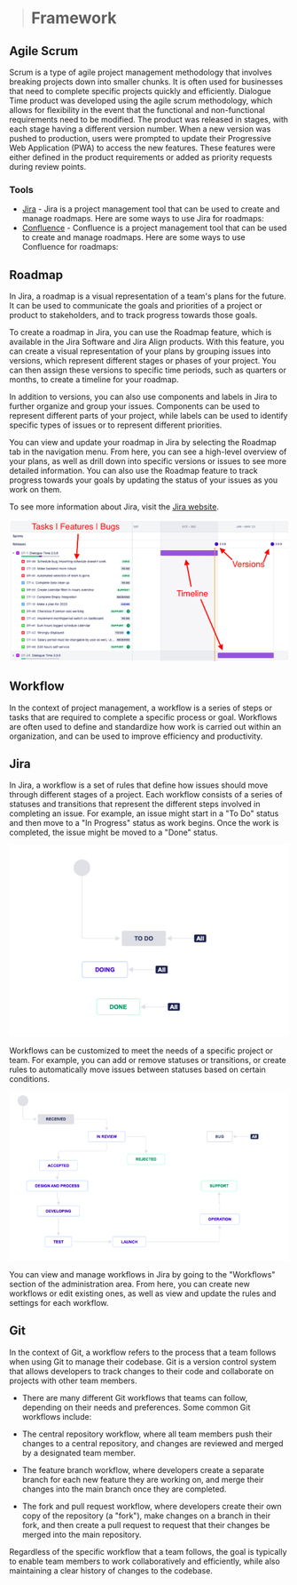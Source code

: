 > # Framework

## Agile Scrum 
Scrum is a type of agile project management methodology that involves breaking projects down into smaller chunks. It is often used for businesses that need to complete specific projects quickly and efficiently. Dialogue Time product was developed using the agile scrum methodology, which allows for flexibility in the event that the functional and non-functional requirements need to be modified. The product was released in stages, with each stage having a different version number. When a new version was pushed to production, users were prompted to update their Progressive Web Application (PWA) to access the new features. These features were either defined in the product requirements or added as priority requests during review points.


### Tools
* [Jira](https://www.atlassian.com/software/jira) - Jira is a project management tool that can be used to create and manage roadmaps. Here are some ways to use Jira for roadmaps:
* [Confluence](https://www.atlassian.com/software/confluence) - Confluence is a project management tool that can be used to create and manage roadmaps. Here are some ways to use Confluence for roadmaps:

## Roadmap

In Jira, a roadmap is a visual representation of a team's plans for the future. It can be used to communicate the goals and priorities of a project or product to stakeholders, and to track progress towards those goals.

To create a roadmap in Jira, you can use the Roadmap feature, which is available in the Jira Software and Jira Align products. With this feature, you can create a visual representation of your plans by grouping issues into versions, which represent different stages or phases of your project. You can then assign these versions to specific time periods, such as quarters or months, to create a timeline for your roadmap.

In addition to versions, you can also use components and labels in Jira to further organize and group your issues. Components can be used to represent different parts of your project, while labels can be used to identify specific types of issues or to represent different priorities.

You can view and update your roadmap in Jira by selecting the Roadmap tab in the navigation menu. From here, you can see a high-level overview of your plans, as well as drill down into specific versions or issues to see more detailed information. You can also use the Roadmap feature to track progress towards your goals by updating the status of your issues as you work on them.

To see more information about Jira, visit the [Jira website](https://www.atlassian.com/software/jira).

![Roadmap](Roadmap.png "Roadmap")

## Workflow

In the context of project management, a workflow is a series of steps or tasks that are required to complete a specific process or goal. Workflows are often used to define and standardize how work is carried out within an organization, and can be used to improve efficiency and productivity.

## Jira

In Jira, a workflow is a set of rules that define how issues should move through different stages of a project. Each workflow consists of a series of statuses and transitions that represent the different steps involved in completing an issue. For example, an issue might start in a "To Do" status and then move to a "In Progress" status as work begins. Once the work is completed, the issue might be moved to a "Done" status.

![Kanban Workflow](kanban.png "Kanban Workflow")

Workflows can be customized to meet the needs of a specific project or team. For example, you can add or remove statuses or transitions, or create rules to automatically move issues between statuses based on certain conditions.

![Custom Workflow](custom.png "Custom Workflow")

You can view and manage workflows in Jira by going to the "Workflows" section of the administration area. From here, you can create new workflows or edit existing ones, as well as view and update the rules and settings for each workflow.

## Git

In the context of Git, a workflow refers to the process that a team follows when using Git to manage their codebase. Git is a version control system that allows developers to track changes to their code and collaborate on projects with other team members.

* There are many different Git workflows that teams can follow, depending on their needs and preferences. Some common Git workflows include:

* The central repository workflow, where all team members push their changes to a central repository, and changes are reviewed and merged by a designated team member.

* The feature branch workflow, where developers create a separate branch for each new feature they are working on, and merge their changes into the main branch once they are completed.

* The fork and pull request workflow, where developers create their own copy of the repository (a "fork"), make changes on a branch in their fork, and then create a pull request to request that their changes be merged into the main repository.

Regardless of the specific workflow that a team follows, the goal is typically to enable team members to work collaboratively and efficiently, while also maintaining a clear history of changes to the codebase.
